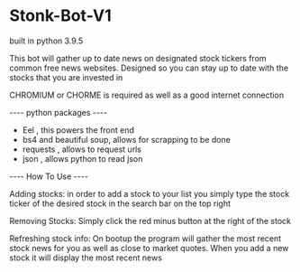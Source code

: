 # Stonk-Bot-V1

built in python 3.9.5

This bot will gather up to date news on designated stock tickers from common free news websites. Designed so you can stay up to date with the stocks that you are invested in

CHROMIUM or CHORME is required as well as a good internet connection

---- python packages ----

- Eel , this powers the front end
- bs4 and beautiful soup, allows for scrapping to be done
- requests , allows to request urls
- json , allows python to read json

---- How To Use ----

Adding stocks: in order to add a stock to your list you simply type the stock ticker of the desired stock in the search bar on the top right

Removing Stocks: Simply click the red minus button at the right of the stock

Refreshing stock info: On bootup the program will gather the most recent stock news for you as well as close to market quotes. When you add a new stock it will display the most recent news
